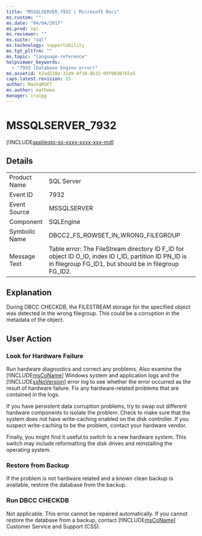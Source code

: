 ```yaml
---
title: "MSSQLSERVER_7932 | Microsoft Docs"
ms.custom: ""
ms.date: "04/04/2017"
ms.prod: sql
ms.reviewer: ""
ms.suite: "sql"
ms.technology: supportability
ms.tgt_pltfrm: ""
ms.topic: "language-reference"
helpviewer_keywords: 
  - "7932 (Database Engine error)"
ms.assetid: e2ad218a-3249-4f18-8b32-09f0030765a5
caps.latest.revision: 15
author: MashaMSFT
ms.author: mathoma
manager: craigg
---
```

# MSSQLSERVER_7932
[!INCLUDE[appliesto-ss-xxxx-xxxx-xxx-md](../../includes/appliesto-ss-xxxx-xxxx-xxx-md.md)]
  
## Details  
  
|||  
|-|-|  
|Product Name|SQL Server|  
|Event ID|7932|  
|Event Source|MSSQLSERVER|  
|Component|SQLEngine|  
|Symbolic Name|DBCC2_FS_ROWSET_IN_WRONG_FILEGROUP|  
|Message Text|Table error: The FileStream directory ID F_ID for object ID O_ID, index ID I_ID, partition ID PN_ID is in filegroup FG_ID1, but should be in filegroup FG_ID2.|  
  
## Explanation  
During DBCC CHECKDB, the FILESTREAM storage for the specified object was detected in the wrong filegroup. This could be a corruption in the metadata of the object.  
  
## User Action  
  
### Look for Hardware Failure  
Run hardware diagnostics and correct any problems. Also examine the [!INCLUDE[msCoName](../../includes/msconame-md.md)] Windows system and application logs and the [!INCLUDE[ssNoVersion](../../includes/ssnoversion-md.md)] error log to see whether the error occurred as the result of hardware failure. Fix any hardware-related problems that are contained in the logs.  
  
If you have persistent data corruption problems, try to swap out different hardware components to isolate the problem. Check to make sure that the system does not have write-caching enabled on the disk controller. If you suspect write-caching to be the problem, contact your hardware vendor.  
  
Finally, you might find it useful to switch to a new hardware system. This switch may include reformatting the disk drives and reinstalling the operating system.  
  
### Restore from Backup  
If the problem is not hardware related and a known clean backup is available, restore the database from the backup.  
  
### Run DBCC CHECKDB  
Not applicable. This error cannot be repaired automatically. If you cannot restore the database from a backup, contact [!INCLUDE[msCoName](../../includes/msconame-md.md)] Customer Service and Support (CSS).  
  
